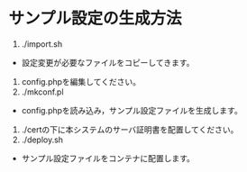 # サンプル設定の生成方法

1. ./import.sh
  - 設定変更が必要なファイルをコピーしてきます。
1. config.phpを編集してください。
1. ./mkconf.pl
  - config.phpを読み込み，サンプル設定ファイルを生成します。
1. ./certの下に本システムのサーバ証明書を配置してください。
1. ./deploy.sh
  - サンプル設定ファイルをコンテナに配置します。
